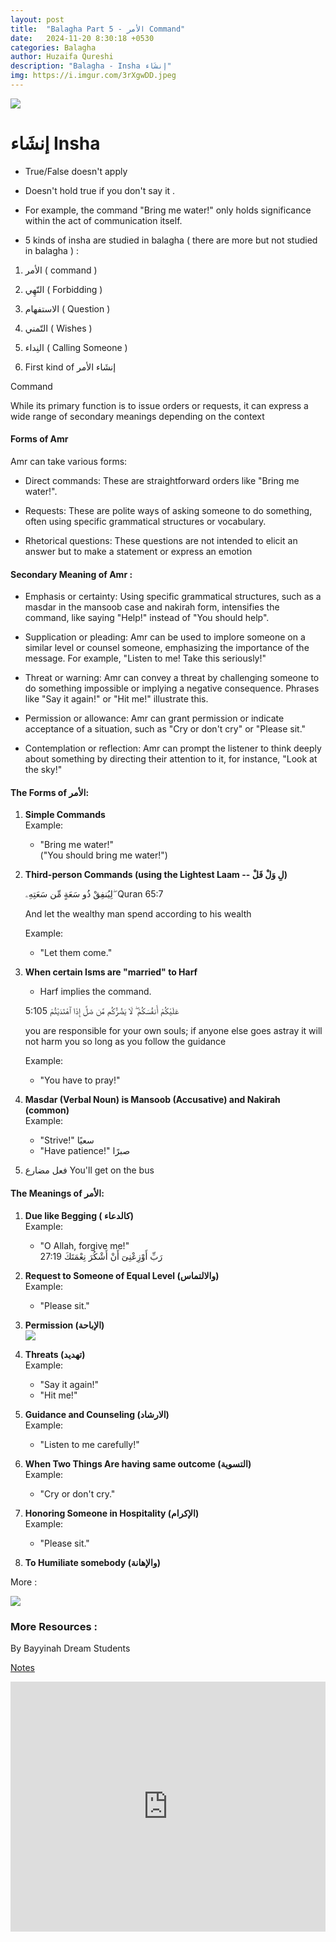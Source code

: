 ```yaml
---
layout: post
title:  "Balagha Part 5 - الأمر Command"
date:   2024-11-20 8:30:18 +0530
categories: Balagha
author: Huzaifa Qureshi
description: "Balagha - Insha إنشَاء"
img: https://i.imgur.com/3rXgwDD.jpeg
---
```


![](https://i.imgur.com/3rXgwDD.jpeg)

# إنشَاء Insha 

* True/False doesn't apply

* Doesn't hold true if you don't say it .

* For example, the command "Bring me water!" only holds significance within the act of communication itself.

* 5 kinds of insha are studied in balagha ( there are more but not studied in balagha ) : 
1. الأمر ( command )
2. النّهِي ( Forbidding )
3. الاستفهام ( Question )
4. التّمني ( Wishes )
5. النِداء ( Calling Someone )

1. First kind of إنشَاء 
الأمر

Command

While its primary function is to issue orders or requests, it can express a wide range of secondary meanings depending on the context

#### Forms of Amr
Amr can take various forms:
* Direct commands: These are straightforward orders like "Bring me water!".

* Requests: These are polite ways of asking someone to do something, often using specific grammatical structures or vocabulary.

* Rhetorical questions: These questions are not intended to elicit an answer but to make a statement or express an emotion

#### Secondary Meaning of Amr : 

- Emphasis or certainty: Using specific grammatical structures, such as a masdar in the mansoob case and nakirah form, intensifies the command, like saying "Help!" instead of "You should help".

- Supplication or pleading: Amr can be used to implore someone on a similar level or counsel someone, emphasizing the importance of the message. For example, "Listen to me! Take this seriously!"

- Threat or warning: Amr can convey a threat by challenging someone to do something impossible or implying a negative consequence. Phrases like "Say it again!" or "Hit me!" illustrate this.

- Permission or allowance: Amr can grant permission or indicate acceptance of a situation, such as "Cry or don't cry" or "Please sit."

- Contemplation or reflection: Amr can prompt the listener to think deeply about something by directing their attention to it, for instance, "Look at the sky!"


#### The Forms of الأمر:
1. **Simple Commands**  
   Example:  
   - "Bring me water!"  
     ("You should bring me water!")  

2. **Third-person Commands (using the Lightest Laam -- لِ وَلْ فَلْ)**

    لِيُنفِقْ  ذُو  سَعَةٍ  مِّن  سَعَتِهِۦ  ۖ  Quran  65:7

    And let the wealthy man spend according to his wealth

   Example:  
   - "Let them come."  
3. **When certain Isms are "married" to Harf**  
   - Harf implies the command.  

    عَلَيْكُمْ  أَنفُسَكُمْ  ۖ  لَا  يَضُرُّكُم  مَّن  ضَلَّ  إِذَا  ٱهْتَدَيْتُمْ 5:105

    you are responsible for your own souls; if anyone else goes astray it will not harm you so long as you follow the guidance

   Example:  
   - "You have to pray!"  

4. **Masdar (Verbal Noun) is Mansoob (Accusative) and Nakirah (common)**  
   Example:  
   - "Strive!"  سعيًا
   - "Have patience!"  صبرًا

5. فعل مضارع
   You'll get on the bus

#### The Meanings of الأمر:
1. **Due like Begging ( كالدعاء)**  
   Example:  
   - "O Allah, forgive me!"  
   27:19 رَبِّ  أَوْزِعْنِىٓ  أَنْ  أَشْكُرَ  نِعْمَتَكَ 

2. **Request to Someone of Equal Level (والالتماس)**  
   Example:  
   - "Please sit."  

3. **Permission (الإباحة)**  
   ![](https://i.imgur.com/1UBiJd2.png)

4. **Threats (تهديد)**  
   Example:  
   - "Say it again!"  
   - "Hit me!"

5. **Guidance and Counseling (الارشاد)**  
   Example:  
   - "Listen to me carefully!"  

6. **When Two Things Are having same outcome (التسوية)**  
   Example:  
   - "Cry or don't cry."  

7. **Honoring Someone in Hospitality (الإكرام)**  
   Example:  
   - "Please sit."  

8. **To Humiliate somebody (والإهانة)**  
  

More :

![](https://i.imgur.com/XXb0A6s.png)



### More Resources :

By Bayyinah Dream Students

[Notes](https://drive.google.com/drive/folders/1-9kBY3G1NRVPXvtSyb7_FSWE-w_u4JDF)

<iframe allowfullscreen="allowfullscreen" scrolling="no" class="fp-iframe" src="https://heyzine.com/flip-book/d94217c608.html" style="border: 0px; width: 100%; height: 400px;"></iframe>
